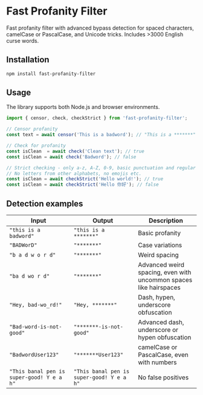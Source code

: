 # Fast Profanity Filter

Fast profanity filter with advanced bypass detection for spaced characters, camelCase or PascalCase, and Unicode tricks.
Includes >3000 English curse words.

## Installation

```bash
npm install fast-profanity-filter
```

## Usage

The library supports both Node.js and browser environments.

```javascript
import { censor, check, checkStrict } from 'fast-profanity-filter';

// Censor profanity
const text = await censor('This is a badword'); // "This is a *******"

// Check for profanity
const isClean  = await check('Clean text'); // true
const isClean = await check('Badword'); // false

// Strict checking - only a-z, A-Z, 0-9, basic punctuation and regular symbols
// No letters from other alphabets, no emojis etc.
const isClean = await checkStrict('Hello world!'); // true
const isClean = await checkStrict('Hello 你好'); // false
```

## Detection examples

| Input | Output | Description |
|-------|--------|---------|
| `"this is a badword"` | `"this is a *******"` | Basic profanity |
| `"BADWorD"` | `"*******"` | Case variations |
| `"b a d w o r d"` | `"*******"` | Weird spacing |
| `"ba d wo r d"` | `"*******"` | Advanced weird spacing, even with uncommon spaces like hairspaces |
| `"Hey, bad-wo_rd!"` | `"Hey, *******"` | Dash, hypen, underscore obfuscation |
| `"Bad-word-is-not-good"` | `"*******-is-not-good"` | Advanced dash, underscore or hypen obfuscation |
| `"BadwordUser123"` | `"*******User123"` | camelCase or PascalCase, even with numbers |
| `"This banal pen is super-good! Y e a h"` | `"This banal pen is super-good! Y e a h"` | No false positives |